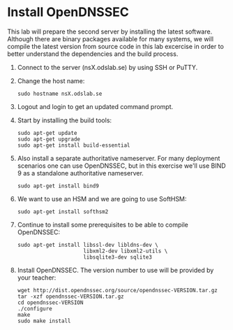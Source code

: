# Install OpenDNSSEC

This lab will prepare the second server by installing the latest software. Although there are binary packages available for many systems, we will compile the latest version from source code in this lab excercise in order to better understand the dependencies and the build process.

1.  Connect to the server (nsX.odslab.se) by using SSH or PuTTY.
2.  Change the host name:

        sudo hostname nsX.odslab.se

3.  Logout and login to get an updated command prompt.
4.  Start by installing the build tools:

        sudo apt-get update
        sudo apt-get upgrade
        sudo apt-get install build-essential

5.  Also install a separate authoritative nameserver. For many deployment scenarios one can use OpenDNSSEC, but in this exercise we'll use BIND 9 as a standalone authoritative nameserver.

        sudo apt-get install bind9

6.  We want to use an HSM and we are going to use SoftHSM:

        sudo apt-get install softhsm2

7.  Continue to install some prerequisites to be able to compile OpenDNSSEC:

        sudo apt-get install libssl-dev libldns-dev \
                             libxml2-dev libxml2-utils \
                             libsqlite3-dev sqlite3

8.  Install OpenDNSSEC. The version number to use will be provided by your teacher:

        wget http://dist.opendnssec.org/source/opendnssec-VERSION.tar.gz
        tar -xzf opendnssec-VERSION.tar.gz
        cd opendnssec-VERSION
        ./configure
        make
        sudo make install
